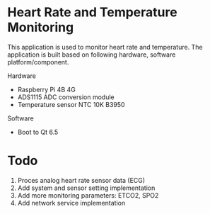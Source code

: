 # Heart Rate and Temperature Monitoring 
This application is used to monitor heart rate and temperature.
The application is built based on following hardware, software platform/component.

Hardware
- Raspberry Pi 4B 4G
- ADS1115 ADC conversion module
- Temperature sensor NTC 10K B3950

Software
- Boot to Qt 6.5


# Todo
1. Proces analog heart rate sensor data (ECG)
2. Add system and sensor setting implementation
3. Add more monitoring parameters: ETCO2, SPO2
4. Add network service implementation
